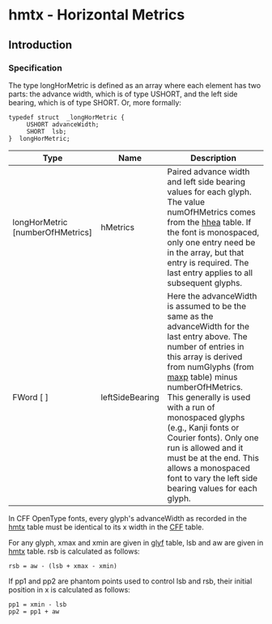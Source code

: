 # hmtx - Horizontal Metrics

## Introduction

### Specification

The type longHorMetric is defined as an array where each element has two
parts: the advance width, which is of type USHORT, and the left side
bearing, which is of type SHORT. Or, more formally:

    typedef struct  _longHorMetric {
         USHORT advanceWidth;
         SHORT  lsb;
    }  longHorMetric;

| Type                               | Name            | Description                                                                                                                                                                                                                                                                                                                                                                                                                                               |
| ---------------------------------- | --------------- | --------------------------------------------------------------------------------------------------------------------------------------------------------------------------------------------------------------------------------------------------------------------------------------------------------------------------------------------------------------------------------------------------------------------------------------------------------- |
| longHorMetric \[numberOfHMetrics\] | hMetrics        | Paired advance width and left side bearing values for each glyph. The value numOfHMetrics comes from the [hhea](#chapter.hhea) table. If the font is monospaced, only one entry need be in the array, but that entry is required. The last entry applies to all subsequent glyphs.                                                                                                                                                                        |
| FWord \[ \]                        | leftSideBearing | Here the advanceWidth is assumed to be the same as the advanceWidth for the last entry above. The number of entries in this array is derived from numGlyphs (from [maxp](#chapter.maxp) table) minus numberOfHMetrics. This generally is used with a run of monospaced glyphs (e.g., Kanji fonts or Courier fonts). Only one run is allowed and it must be at the end. This allows a monospaced font to vary the left side bearing values for each glyph. |

In CFF OpenType fonts, every glyph's advanceWidth as recorded in the
[hmtx](#chapter.hmtx) table must be identical to its x width in the
[CFF](#chapter.CFF) table.

For any glyph, xmax and xmin are given in [glyf](#chapter.glyf) table,
lsb and aw are given in [hmtx](#chapter.hmtx) table. rsb is calculated
as follows:

    rsb = aw - (lsb + xmax - xmin)

If pp1 and pp2 are phantom points used to control lsb and rsb, their
initial position in x is calculated as follows:

    pp1 = xmin - lsb
    pp2 = pp1 + aw

